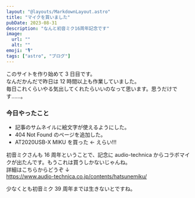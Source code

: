 ```yaml
---
layout: "@layouts/MarkdownLayout.astro"
title: "マイクを買いました"
pubDate: 2023-08-31
description: "なんと初音ミク16周年記念です"
image:
  url: ""
  alt: ""
emoji: "🎙️"
tags: ["astro", "ブログ"]
---
```


このサイトを作り始めて 3 日目です。  
なんだかんだで昨日は 12 時間以上も作業していました。  
毎日これくらいやる気出してくれたらいいのなって思います。思うだけです……。

### 今日やったこと

- 記事のサムネイルに絵文字が使えるようにした。
- 404 Not Found のページを追加した。
- AT2020USB-X MIKU を買った ← えらい!!!

初音ミクさんも 16 周年ということで、記念に audio-technica からコラボマイクが出たんです。もうこれは買うしかないじゃんね。  
詳細はこちらからどうぞ ↓  
https://www.audio-technica.co.jp/contents/hatsunemiku/

少なくとも初音ミク 39 周年までは生きないとですね。
